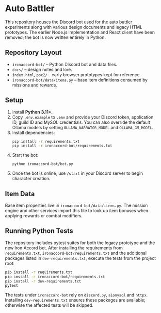 # Auto Battler

This repository houses the Discord bot used for the auto battler experiments along with various design documents and legacy HTML prototypes. The earlier Node.js implementation and React client have been removed; the bot is now written entirely in Python.

## Repository Layout

- `ironaccord-bot/` – Python Discord bot and data files.
- `docs/` – design notes and lore.
- `index.html`, `poc2/` – early browser prototypes kept for reference.
- `ironaccord-bot/data/items.py` – base item definitions consumed by missions and rewards.

## Setup

1. Install **Python 3.11+**.
2. Copy `.env.example` to `.env` and provide your Discord token, application ID, guild ID and MySQL credentials. You can also override the default Ollama models by setting `OLLAMA_NARRATOR_MODEL` and `OLLAMA_GM_MODEL`.
3. Install dependencies:
   ```bash
   pip install -r requirements.txt
   pip install -r ironaccord-bot/requirements.txt
   ```
4. Start the bot:
   ```bash
   python ironaccord-bot/bot.py
   ```
5. Once the bot is online, use `/start` in your Discord server to begin character creation.

## Item Data

Base item properties live in `ironaccord-bot/data/items.py`. The mission engine and other services import this file to look up item bonuses when applying rewards or combat modifiers.

## Running Python Tests

The repository includes pytest suites for both the legacy prototype and the new
Iron Accord bot. After installing the requirements from `requirements.txt`,
`ironaccord-bot/requirements.txt` and the additional packages listed in
`dev-requirements.txt`, execute the tests from the project root:

```bash
pip install -r requirements.txt
pip install -r ironaccord-bot/requirements.txt
pip install -r dev-requirements.txt
pytest
```

The tests under `ironaccord-bot` rely on `discord.py`, `aiomysql` and `httpx`.
Installing `dev-requirements.txt` ensures these packages are available;
otherwise the affected tests will be skipped.
